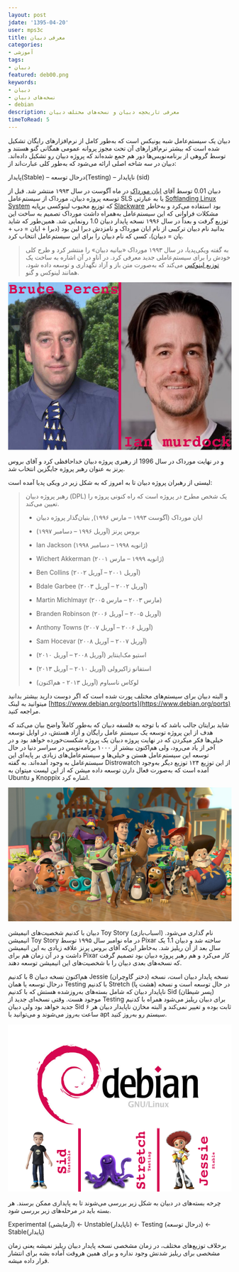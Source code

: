 ```yaml
---
layout: post
jdate: '1395-04-20'
user: mps3c
title: معرفی دبیان
categories:
- آموزشی
tags:
- دبیان
featured: deb00.png
keywords:
- دبیان
- نسخه‌های دبیان
- debian
description: معرفی تاریخچه دبیان و نسخه‌های مختلف دبیان
timeToRead: 5
---
```


دبیان یک سیستم‌عامل شبه یونیکس است که به‌طور کامل از نرم‌افزارهای رایگان تشکیل شده است که بیشتر نرم‌افزارهای آن تحت مجوز پروانه عمومی همگانی گنو هستند و توسط گروهی از برنامه‌نویس‌ها دور هم جمع شده‌اند که پروژه دبیان رو تشکیل داده‌اند. دبیان در سه شاخه اصلی ارائه می‌شود که به‌طور کلی عبارت‌اند از:

پایدار(Stable) – درحال توسعه(Testing) – ناپایدار (sid)

دبیان 0.01 توسط آقای [ایان مورداک](https://fa.wikipedia.org/wiki/%D8%A7%DB%8C%D8%A7%D9%86_%D9%85%D9%88%D8%B1%D8%AF%D8%A7%DA%A9) در ماه آگوست در سال ۱۹۹۳ منتشر شد. قبل از توسعه پروژه دبیان، مورداک از سیستم‌عامل SLS یا به عبارتی [Softlanding Linux System](https://en.wikipedia.org/wiki/Softlanding_Linux_System) که توزیع محبوب لینوکسی برپایه [Slackware](https://en.wikipedia.org/wiki/Slackware) بود استفاده می‌کرد و به‌خاطر مشکلات فراوانی که این سیستم‌عامل به‌همراه داشت مورداک تصمیم به ساخت این توزیع گرفت و بعداً در سال ۱۹۹۶ نسخه پایدار دبیان 1.0 رونمایی شد. همین‌طور که شاید بدانید نام دبیان ترکیبی از نام ایان مورداک و نامزدش دبرا لین بود (دبرا + ایان = دب + یان = دبیان)، کسی که نام دبیان را برای این سیستم‌عامل انتخاب کرد.

> به گفته ویکی‌پدیا، در سال ۱۹۹۳ مورداک «بیانیه دبیان» را منتشر کرد و طرح کلی خودش را برای سیستم‌عاملی جدید معرفی کرد. در آناو در آن اشاره به ساخت یک [توزیع لینوکس](https://fa.wikipedia.org/wiki/%D8%AA%D9%88%D8%B2%DB%8C%D8%B9_%D9%84%DB%8C%D9%86%D9%88%DA%A9%D8%B3) می‌کند که به‌صورت متن باز و آزاد نگهداری و توسعه داده شود، همانند لینوکس و گنو.

![pic01](/images/deb01.png)


و در نهایت مورداک در سال 1996 از رهبری پروژه دبیان خداحافظی کرد و آقای بروس پرنز به عنوان رهبر پروژه جایگزین انتخاب شد.

لیستی از رهبران پروژه دبیان تا به امروز که به شکل زیر در ویکی پدیا آمده است:

> رهبر پروژه دبیان (DPL) یک شخص مطرح در پروژه است که راه کنونی پروژه را تعیین می‌کند.
> 
> *   ایان مورداک (آگوست ۱۹۹۳ – مارس ۱۹۹۶), بنیان‌گذار پروژه دبیان
> 
> *   بروس پرنز (آوریل ۱۹۹۶ – دسامبر ۱۹۹۷)
> 
> *   Ian Jackson (ژانویه ۱۹۹۸ – دسامبر ۱۹۹۸)
> 
> *   Wichert Akkerman (ژانویه ۱۹۹۹ – مارس ۲۰۰۱)
> 
> *   Ben Collins (آوریل ۲۰۰۱ – آوریل ۲۰۰۲)
> 
> *   Bdale Garbee (آوریل ۲۰۰۲ – آوریل ۲۰۰۳)
> 
> *   Martin Michlmayr (مارس ۲۰۰۳ – مارس ۲۰۰۵)
> 
> *   Branden Robinson (آوریل ۲۰۰۵ – آوریل ۲۰۰۶)
> 
> *   Anthony Towns (آوریل ۲۰۰۶ – آوریل ۲۰۰۷)
> 
> *   Sam Hocevar (آوریل ۲۰۰۷ – آوریل ۲۰۰۸)
> 
> *   استیو مک‌اینتایر (آوریل ۲۰۰۸ – آوریل ۲۰۱۰)
> 
> *   استفانو زاکیرولی (آوریل ۲۰۱۰ – آوریل ۲۰۱۳)
> 
> *   لوکاس ناسباوم (آوریل ۲۰۱۳ - هم‌اکنون)

و البته دبیان برای سیستم‌های مختلف پورت شده است که اگر دوست دارید بیشتر بدانید میتوانید به لینک [https://www.debian.org/ports](https://www.debian.org/ports) مراجعه کنید.

شاید برایتان جالب باشد که با توجه به فلسفه دبیان که به‌طور کاملاً واضح بیان می‌کند که هدف از این پروژه توسعه یک سیستم عامل رایگان و آزاد هستش، در اوایل توسعه خیلی‌ها فکر میکردن که در نهایت پروژه دبیان یک پروژه شکست‌خورده خواهد بود و در آخر از یاد می‌رود، ولی هم‌اکنون بیشتر از ۱۰۰۰ برنامه‌نویس در سراسر دنیا در حال توسعه این سیستم‌عامل هستن و خیلی‌ها و سیستم‌عامل‌های زیادی بر پایه‌ای این سیستم‌عامل به وجود آمده‌اند. به گفته Distrowatch از این توزیع ۱۲۴ توزیع دیگر به‌وجود آمده است که به‌صورت فعال دارن توسعه داده میشن که از این لیست میتوان به Ubuntu و Knoppix اشاره کرد.

![pic02](/images/deb02.png)

دبیان با کدنیم شخصیت‌های انیمیشن Toy Story (اسباب‌بازی) نام گذاری می‌شود. انیمیشن Toy Story در ماه نوامبر سال ۱۹۹۵ توسط Pixar ساخته شد و دبیان 1.1 یک سال بعد از آن ریلیز شد. به‌خاطر این‌که آقای بروس پرنز علاقه زیادی به این انیمیشن داشت و در آن زمان هم برای Pixar کار می‌کرد و هم رهبر پروژه دبیان بود تصمیم گرفت که نسخه‌های بعدی دبیان را با شخصیت‌های این انیمیشن توسعه دهند.

هم‌اکنون نسخه دبیان 8 با کدنیم Jessie (دختر گاوچران) نسخه پایدار دبیان است، نسخه درحال توسعه یا همان Testing با کدنیم Stretch (هشت پا) در حال توسعه است و نسخه ناپایدار دبیان که شامل بسته‌های به‌روزشده هستش که با کدنیم Sid (پسر شیطان) موجود هست. وقتی نسخه‌ای جدید از Testing برای دبیان ریلیز می‌شود همراه با کدنیم جدید خواهد بود ولی دبیان Sid ثابت بوده و تغییر نمی‌کند و البته مخازن ناپایدار دبیان هر ۶ ساعت به‌روز می‌شوند و می‌توانید با apt سیستم رو به‌روز کنید.

![pic03](/images/deb03.png)

چرخه بسته‌های در دبیان به شکل زیر بررسی می‌شوند تا به پایداری ممکن برسند. هر بسته باید در مرحله‌های زیر بررسی شود.

Experimental (آزمایشی) ← Unstable(ناپایدار) ← Testing (درحال توسعه) ← Stable(پایدار)

برخلاف توزیع‌های مختلف، در زمان مشخصی نسخه پایدار دبیان ریلیز نمیشه یعنی زمان مشخصی برای ریلیز شدنش وجود نداره و برای همین هروقت آماده بشه برای انتشار قرار داده میشه.
